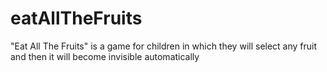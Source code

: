 # eatAllTheFruits
"Eat All The Fruits" is a game for children in which they will select any fruit and then it will become invisible automatically
